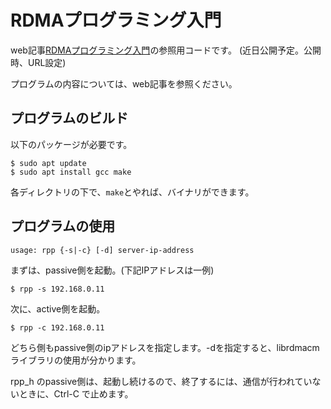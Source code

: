 # RDMAプログラミング入門

web記事[RDMAプログラミング入門](https://valinux.hatenablog.com/draft/Apf2H1AfdqNEHcfPePnhyHUqYnA)の参照用コードです。
(近日公開予定。公開時、URL設定)

プログラムの内容については、web記事を参照ください。

## プログラムのビルド

以下のパッケージが必要です。
```
$ sudo apt update
$ sudo apt install gcc make
```
各ディレクトリの下で、`make`とやれば、バイナリができます。

## プログラムの使用
```
usage: rpp {-s|-c} [-d] server-ip-address
```
まずは、passive側を起動。(下記IPアドレスは一例)
```
$ rpp -s 192.168.0.11
```
次に、active側を起動。
```
$ rpp -c 192.168.0.11
```
どちら側もpassive側のipアドレスを指定します。-dを指定すると、librdmacmライブラリの使用が分かります。

rpp_h のpassive側は、起動し続けるので、終了するには、通信が行われていないときに、Ctrl-C で止めます。
